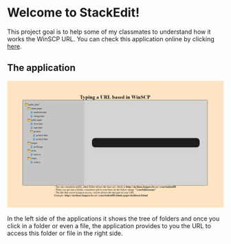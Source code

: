 # Welcome to StackEdit!

This project goal is to help some of my classmates to understand how it works the WinSCP URL. 
You can check this application online by clicking [here](https://babiperina.github.io/winscp-url-sample/).

## The application
![enter image description here](https://github.com/babiperina/winscp-url-sample/blob/main/application.PNG?raw=true)

In the left side of the applications it shows the tree of folders and once you click in a folder or even a file, the application provides to you the URL to access this folder or file in the right side.
